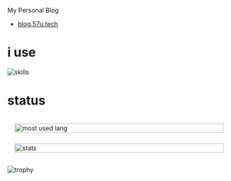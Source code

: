 My Personal Blog
- [blog.57u.tech](https://blog.57u.tech/)

# i use

![skills](https://skillicons.dev/icons?perline=14&i=html,java,python,c,cs,typescript,dart,javascript,flutter,react,git,github,linux,ubuntu,md,photoshop,sqlite,vscode,visualstudio,idea,unity,blender,cloudflare,bootstrap,dotnet,latex,docker,pytorch)

# status
<div style="display:grid;grid-template-columns:repeat(auto-fit, minmax(300px, 1fr));gap:1.5rem;padding:1rem;">
    <img style="width:100%;height:auto;" src="https://github-readme-stats.vercel.app/api/top-langs/?username=57uu&layout=donut&hide=css,scss,html,cmake" alt="most used lang" />
    <img style="width:100%;height:auto;" src="https://github-readme-stats.vercel.app/api?username=57uu&show_icons=true&locale=en" alt="stats" />
</div>

![trophy](https://github-profile-trophy.vercel.app/?username=57uu)

